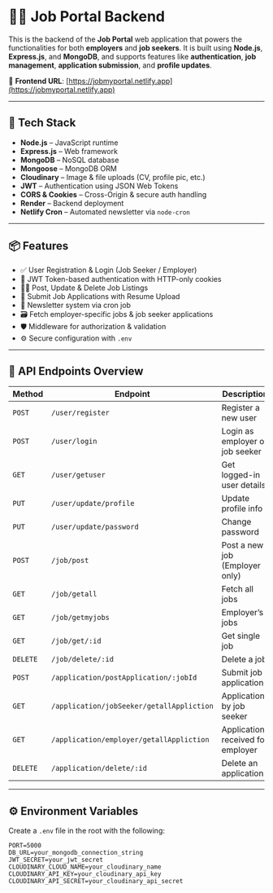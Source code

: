 # 🧑‍💼 Job Portal Backend

This is the backend of the **Job Portal** web application that powers the functionalities for both **employers** and **job seekers**. It is built using **Node.js**, **Express.js**, and **MongoDB**, and supports features like **authentication**, **job management**, **application submission**, and **profile updates**.

🔗 **Frontend URL**: [https://jobmyportal.netlify.app](https://jobmyportal.netlify.app)

---

## 🚀 Tech Stack

- **Node.js** – JavaScript runtime
- **Express.js** – Web framework
- **MongoDB** – NoSQL database
- **Mongoose** – MongoDB ORM
- **Cloudinary** – Image & file uploads (CV, profile pic, etc.)
- **JWT** – Authentication using JSON Web Tokens
- **CORS & Cookies** – Cross-Origin & secure auth handling
- **Render** – Backend deployment
- **Netlify Cron** – Automated newsletter via `node-cron`

---

## 📦 Features

- ✅ User Registration & Login (Job Seeker / Employer)
- 🔐 JWT Token-based authentication with HTTP-only cookies
- 🧑‍💼 Post, Update & Delete Job Listings
- 📄 Submit Job Applications with Resume Upload
- 📨 Newsletter system via cron job
- 🗃️ Fetch employer-specific jobs & job seeker applications
- 🛡️ Middleware for authorization & validation
- ⚙️ Secure configuration with `.env`

---

## 📁 API Endpoints Overview

| Method | Endpoint | Description |
|--------|----------|-------------|
| `POST` | `/user/register` | Register a new user |
| `POST` | `/user/login` | Login as employer or job seeker |
| `GET`  | `/user/getuser` | Get logged-in user details |
| `PUT`  | `/user/update/profile` | Update profile info |
| `PUT`  | `/user/update/password` | Change password |
| `POST` | `/job/post` | Post a new job (Employer only) |
| `GET`  | `/job/getall` | Fetch all jobs |
| `GET`  | `/job/getmyjobs` | Employer’s jobs |
| `GET`  | `/job/get/:id` | Get single job |
| `DELETE` | `/job/delete/:id` | Delete a job |
| `POST` | `/application/postApplication/:jobId` | Submit job application |
| `GET`  | `/application/jobSeeker/getallAppliction` | Applications by job seeker |
| `GET`  | `/application/employer/getallAppliction` | Applications received for employer |
| `DELETE` | `/application/delete/:id` | Delete an application |

---

## ⚙️ Environment Variables

Create a `.env` file in the root with the following:

```env
PORT=5000
DB_URL=your_mongodb_connection_string
JWT_SECRET=your_jwt_secret
CLOUDINARY_CLOUD_NAME=your_cloudinary_name
CLOUDINARY_API_KEY=your_cloudinary_api_key
CLOUDINARY_API_SECRET=your_cloudinary_api_secret
